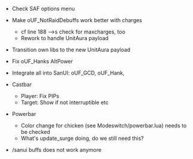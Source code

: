 * Check SAF options menu
* Make oUF_NotRaidDebuffs work better with charges
    * cf line 188 -->s check for maxcharges, too
    * Rework to handle UnitAura payload

* Transition own libs to the new UnitAura payload

* Fix oUF_Hanks AltPower

* Integrate all into SanUI: oUF_GCD, oUF_Hank,

* Castbar
    * Player: Fix  PIPs
    * Target: Show if not interruptible etc

* Powerbar
    * Color change for chicken (see Modeswitch/powerbar.lua) needs to be checked
    * What's update_surge doing, do we still need this?

* /sanui buffs does not work anymore
